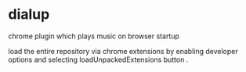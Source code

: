 # dialup
chrome plugin which plays music on browser startup

load the entire repository via chrome extensions by enabling developer options and selecting loadUnpackedExtensions button .
